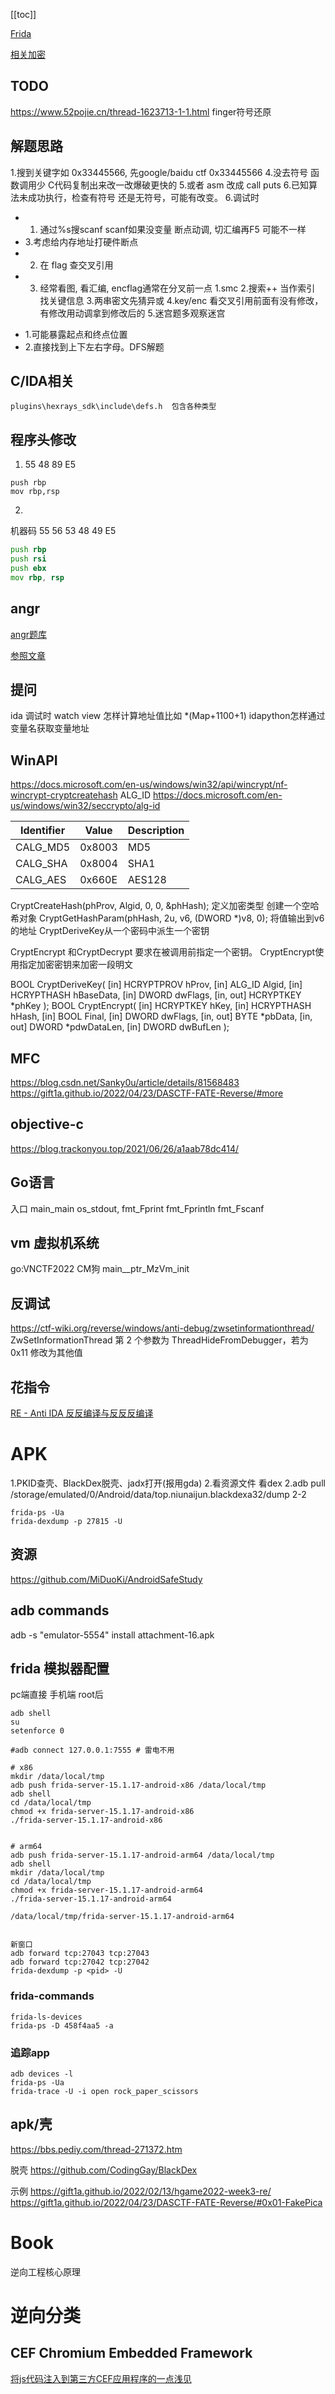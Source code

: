 [[toc]]

[Frida](./frida)

[相关加密](./recrypto.md)
## TODO
https://www.52pojie.cn/thread-1623713-1-1.html  finger符号还原
## 解题思路
1.搜到关键字如 0x33445566, 先google/baidu ctf 0x33445566
4.没去符号 函数调用少 C代码复制出来改一改爆破更快的
5.或者  asm 改成 call puts
6.已知算法未成功执行，检查有符号 还是无符号，可能有改变。
6.调试时
- 1. 通过%s搜scanf scanf如果没变量 断点动调, 切汇编再F5 可能不一样
- 3.考虑给内存地址打硬件断点
- 2. 在 flag 查交叉引用
- 3. 经常看图, 看汇编, encflag通常在分叉前一点
1.smc
2.搜索++ 当作索引 找关键信息
3.两串密文先猜异或
4.key/enc 看交叉引用前面有没有修改，有修改用动调拿到修改后的
5.迷宫题多观察迷宫
* 1.可能暴露起点和终点位置
* 2.直接找到上下左右字母。DFS解题
## C/IDA相关

```
plugins\hexrays_sdk\include\defs.h  包含各种类型
```

## 程序头修改
1. 55 48 89 E5
```
push rbp
mov rbp,rsp
```

2.
机器码 55 56 53 48 49 E5

```asm
push rbp
push rsi
push ebx
mov rbp, rsp
```

## angr

[angr题库](https://github.com/jakespringer/angr_ctf)

[参照文章](https://www.anquanke.com/post/id/212816)

## 提问
ida 调试时  watch view 怎样计算地址值比如 *(Map+1100+1)
idapython怎样通过变量名获取变量地址

## WinAPI
https://docs.microsoft.com/en-us/windows/win32/api/wincrypt/nf-wincrypt-cryptcreatehash
ALG_ID https://docs.microsoft.com/en-us/windows/win32/seccrypto/alg-id

|   Identifier   | Value  |   Description   |
| -------------- | ------ | --------------- |
| CALG_MD5       | 0x8003 | MD5             |
| CALG_SHA       | 0x8004 | SHA1            |
| CALG_AES       | 0x660E | AES128          |

CryptCreateHash(phProv, Algid, 0, 0, &phHash);  定义加密类型 创建一个空哈希对象
CryptGetHashParam(phHash, 2u, v6, (DWORD *)v8, 0); 将值输出到v6的地址
CryptDeriveKey从一个密码中派生一个密钥

CryptEncrypt 和CryptDecrypt 要求在被调用前指定一个密钥。
CryptEncrypt使用指定加密密钥来加密一段明文

BOOL CryptDeriveKey(
  [in]      HCRYPTPROV hProv,
  [in]      ALG_ID     Algid,
  [in]      HCRYPTHASH hBaseData,
  [in]      DWORD      dwFlags,
  [in, out] HCRYPTKEY  *phKey
);
BOOL CryptEncrypt(
  [in]      HCRYPTKEY  hKey,
  [in]      HCRYPTHASH hHash,
  [in]      BOOL       Final,
  [in]      DWORD      dwFlags,
  [in, out] BYTE       *pbData,
  [in, out] DWORD      *pdwDataLen,
  [in]      DWORD      dwBufLen
);
## MFC
https://blog.csdn.net/Sanky0u/article/details/81568483
https://gift1a.github.io/2022/04/23/DASCTF-FATE-Reverse/#more


## objective-c
https://blog.trackonyou.top/2021/06/26/a1aab78dc414/

## Go语言
入口 main_main
os_stdout, fmt_Fprint fmt_Fprintln fmt_Fscanf
## vm 虚拟机系统

go:VNCTF2022 CM狗   main__ptr_MzVm_init
## 反调试

https://ctf-wiki.org/reverse/windows/anti-debug/zwsetinformationthread/
ZwSetInformationThread 第 2 个参数为 ThreadHideFromDebugger，若为 0x11 修改为其他值

## 花指令

[RE - Anti IDA 反反编译与反反反编译](http://note.youdao%2ecom/noteshare?id=3eb748f7bc67698d08107f963af77ab4&sub=6DC9E91DB3B24EC98DFA09E3AC3D6857)


# APK
1.PKID查壳、BlackDex脱壳、jadx打开(报用gda)
2.看资源文件  看dex
2.adb pull /storage/emulated/0/Android/data/top.niunaijun.blackdexa32/dump
2-2 
```
frida-ps -Ua
frida-dexdump -p 27815 -U
```
## 资源
https://github.com/MiDuoKi/AndroidSafeStudy

## adb commands
adb -s "emulator-5554" install attachment-16.apk
## frida 模拟器配置
pc端直接
手机端 root后
```
adb shell
su
setenforce 0
```

```
#adb connect 127.0.0.1:7555 # 雷电不用

# x86
mkdir /data/local/tmp
adb push frida-server-15.1.17-android-x86 /data/local/tmp
adb shell
cd /data/local/tmp
chmod +x frida-server-15.1.17-android-x86
./frida-server-15.1.17-android-x86


# arm64
adb push frida-server-15.1.17-android-arm64 /data/local/tmp
adb shell
mkdir /data/local/tmp
cd /data/local/tmp
chmod +x frida-server-15.1.17-android-arm64
./frida-server-15.1.17-android-arm64

/data/local/tmp/frida-server-15.1.17-android-arm64


新窗口
adb forward tcp:27043 tcp:27043
adb forward tcp:27042 tcp:27042
frida-dexdump -p <pid> -U
```
### frida-commands
```
frida-ls-devices
frida-ps -D 458f4aa5 -a
```

### 追踪app
```
adb devices -l
frida-ps -Ua
frida-trace -U -i open rock_paper_scissors
```
## apk/壳
https://bbs.pediy.com/thread-271372.htm

脱壳 https://github.com/CodingGay/BlackDex

示例 
https://gift1a.github.io/2022/02/13/hgame2022-week3-re/
https://gift1a.github.io/2022/04/23/DASCTF-FATE-Reverse/#0x01-FakePica

# Book
逆向工程核心原理

# 逆向分类
## CEF Chromium Embedded Framework

[将js代码注入到第三方CEF应用程序的一点浅见 ](https://bbs.pediy.com/thread-268570.htm)
